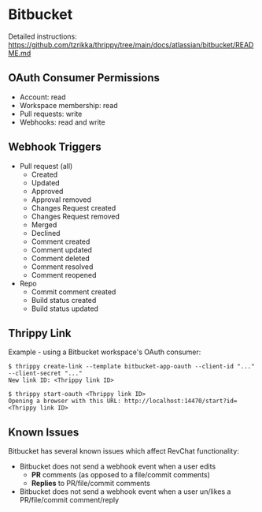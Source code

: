 # Bitbucket

Detailed instructions: https://github.com/tzrikka/thrippy/tree/main/docs/atlassian/bitbucket/README.md

## OAuth Consumer Permissions

- Account: read
- Workspace membership: read
- Pull requests: write
- Webhooks: read and write

## Webhook Triggers

- Pull request (all)
  - Created
  - Updated
  - Approved
  - Approval removed
  - Changes Request created
  - Changes Request removed
  - Merged
  - Declined
  - Comment created
  - Comment updated
  - Comment deleted
  - Comment resolved
  - Comment reopened
- Repo
  - Commit comment created
  - Build status created
  - Build status updated

## Thrippy Link

Example - using a Bitbucket workspace's OAuth consumer:

```shell
$ thrippy create-link --template bitbucket-app-oauth --client-id "..." --client-secret "..."
New link ID: <Thrippy link ID>

$ thrippy start-oauth <Thrippy link ID>
Opening a browser with this URL: http://localhost:14470/start?id=<Thrippy link ID>
```

## Known Issues

Bitbucket has several known issues which affect RevChat functionality:

- Bitbucket does not send a webhook event when a user edits
  - **PR** comments (as opposed to a file/commit comments)
  - **Replies** to PR/file/commit comments
- Bitbucket does not send a webhook event when a user un/likes a PR/file/commit comment/reply
